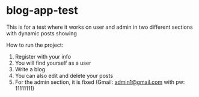 # blog-app-test
 This is for a test where it works on user and admin in two different sections with dynamic posts showing

How to run the project:
1. Register with your info
2. You will find yourself as a user
3. Write a blog
4. You can also edit and delete your posts
5. For the admin section, it is fixed (Gmail: admin1@gmail.com with pw: 11111111)
